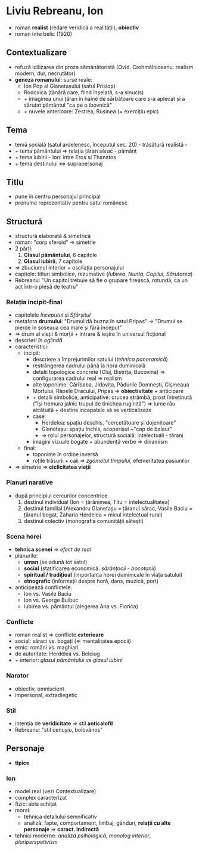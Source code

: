 Liviu Rebreanu, Ion
===

* roman **realist** (redare veridică a realității), **obiectiv**
* roman interbelic (1920)

## Contextualizare

* refuză idilizarea din proza sămănătoristă (Ovid. Crohmălniceanu: realism modern, dur, necruțător)
* **geneza romanului**: surse reale:
	* Ion Pop al Glanetașului (satul Prislop)
	* Rodovica (tânără care, fiind înșelată, s-a sinucis)
	* \+ imaginea unui țăran în haine de sărbătoare care s-a aplecat și a sărutat pământul "ca pe o ibovnică"
	* \+ nuvele anterioare: Zestrea, Rușinea (= exercițiu epic)

## Tema

* temă socială (satul ardelenesc, începutul sec. 20) - trăsătură realistă -
* \+ tema pământului ⇒ relația țăran sărac - pământ
* \+ tema iubirii - Ion: între Eros și Thanatos
* \+ tema destinului ⇔ suprapersonaj

## Titlu

* pune în centru personajul principal
* prenume reprezentativ pentru satul românesc

## Structură

* structură elaborată & simetrică
* roman: "corp sferoid" ⇒ simetrie
* 2 părți:
	1. **Glasul pământului**, 6 capitole
	2. **Glasul iubirii**, 7 capitole
* ⇒ zbuciumul interior + oscilația personajului
* capitole: titluri simbolice, rezumative (*Iubirea*, *Nunta*, *Copilul*, *Sărutarea*)
* Rebreanu: "Un capitol trebuie să fie o grupare firească, rotundă, ca un act într-o piesă de teatru"

### Relația incipit-final

* capitolele *Inceputul* și *Sfârșitul*
* metafora **drumului**: "Drumul dă buzna în satul Pripas" → "Drumul se pierde în șoseaua cea mare și fără început"
* ⇒ drum al vieții & morții + intrare & ieșire în universul ficțional
* descrieri *în oglindă*
* caracteristici:
	* incipit:
		* descriere a împrejurimilor satului (*tehnica panoramică*)
		* restrângerea cadrului până la hora duminicală
		* detalii topologice concrete (Cluj, Bistrița, Bucovina) ⇒ configurarea cadrului real ⇒ realism
		* alte toponime: Câribaba, Jidovița, Pădurile Domnești, Cișmeaua Mortului, Râpele Dracului, Pripas ⇒ **obiectivitate** + anticipare
		* \+ detalii simbolice, anticipative: crucea strâmbă, prost întreținută ("își tremura jalnic trupul de tinichea ruginită") ⇒ lume rău alcătuită + destine incapabile să se verticalizeze
		* case 
			* Herdelea: spațiu deschis, "cercetătoare și dojenitoare"
			* Glanetașu: spațiu închis, acoperișul ~"cap de balaur"
			* ⇒ rolul personajelor, structură socială: intelectuali - țărani
		* imagini vizuale bogate + abundență verbe ⇒ dinamism
	* final:
		* toponime în ordine inversă
		* roțile trăsurii + caii ⇒ *zgomotul timpului*, efemeritatea pasiunilor
* ⇒ simetrie ⇒ **ciclicitatea vieții**

### Planuri narative

* după principiul cercurilor concentrice
	1. destinul individual (Ion = țărănimea, Titu = intelectualitatea)
	2. destinul familial (Alexandru Glanetașu = țăranul sărac, Vasile Baciu = țăranul bogat, Zaharia Herdelea = micul intelectual rural)
	3. destinul colectiv (monografia comunității sătești)

### Scena horei

* **tehnica scenei** ⇒ *efect de real*
* planurile:
	* **uman** (se adună tot satul)
	* **social** (statificarea economică: *sărăntocii* - *bocotanii*)
	* **spiritual / tradițioal** (importanța horei duminicale în viața satului)
	* **etnografic** (informații despre horă, dans, muzică, port)
* anticipează conflictele:
	* Ion vs. Vasile Baciu
	* Ion vs. George Bulbuc
	* iubirea vs. pământul (alegerea Ana vs. Florica)

### Conflicte

* roman realist ⇒ conflicte **exterioare**
* social: săraci vs. bogați (⇐ mentalitatea epocii)
* etnic: români vs. maghiari
* de autoritate: Herdelea vs. Belciug
* \+ interior: *glasul pământului* vs *glasul iubirii*

### Narator

* obiectiv, omniscient
* impersonal, extradiegetic

### Stil

* intenția de **veridicitate** ⇒ stil **anticalofil**
* Rebreanu: "stil cenușiu, bolovănos"

## Personaje

* **tipice**

### Ion

* model real (vezi Contextualizare)
* complex caracterizat
* fizic: abia schițat
* moral:
	* tehnica detaliului semnificativ
	* analiză: fapte, comportament, limbaj, gânduri, **relații cu alte personaje** ⇒ **caract. indirectă**
* tehnici moderne: *analiză psihologică*, *monolog interior*, *pluriperspetivism*